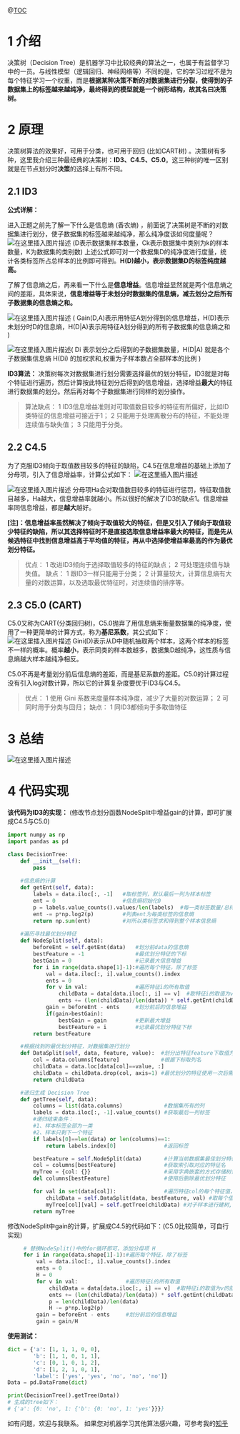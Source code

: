﻿@[TOC](目录)
# 1 介绍
决策树（Decision Tree）是机器学习中比较经典的算法之一，也属于有监督学习中的一员。与线性模型（逻辑回归、神经网络等）不同的是，它的学习过程不是为每个特征学习一个权重，而是**根据某种决策不断的对数据集进行分裂，使得到的子数据集上的标签越来越纯净，最终得到的模型就是一个树形结构，故其名曰决策树。**
# 2 原理
决策树算法的效果好，可用于分类，也可用于回归 (比如CART树) 。决策树有多种，这里我介绍三种最经典的决策树：**ID3、C4.5、C5.0**。这三种树的唯一区别就是在节点划分时**决策**的选择上有所不同。
## 2.1 ID3

**公式详解：**

进入正题之前先了解一下什么是信息熵 (香农熵) ，前面说了决策树是不断的对数据集进行划分，使子数据集的标签越来越纯净，那么纯净度该如何度量呢？
![在这里插入图片描述](https://img-blog.csdnimg.cn/20200722170446275.png#pic_center)
(D表示数据集样本数量，Ck表示数据集中类别为k的样本数量，K为数据集的类别数)
上述公式即可对一个数据集D的纯净度进行度量，统计各类标签所占总样本的比例即可得到。**H(D)越小，表示数据集D的标签纯度越高。**

了解了信息熵之后，再来看一下什么是**信息增益**。信息增益显然就是两个信息熵之间的差距，具体来说，**信息增益等于未划分时数据集的信息熵，减去划分之后所有子数据集的信息熵之和。**

![在这里插入图片描述](https://img-blog.csdnimg.cn/20200722172231401.png#pic_center)
( Gain(D,A)表示用特征A划分得到的信息增益，H(D)表示未划分时D的信息熵，H(D|A)表示用特征A划分得到的所有子数据集的信息熵之和 )

![在这里插入图片描述](https://img-blog.csdnimg.cn/20200722172618288.png#pic_center)( Di 表示划分之后得到的子数据集数量，H(D|A) 就是各个子数据集信息熵 H(Di) 的加权求和,权重为子样本数占全部样本的比例 )

 **ID3算法：**
决策树每次对数据集进行划分需要选择最优的划分特征，ID3就是对每个特征进行遍历，然后计算按此特征划分后得到的信息增益，选择增益**最大**的特征进行数据集的划分。然后再对每个子数据集进行同样的划分操作。

> 算法缺点：
> 1 ID3信息增益准则对可取值数目较多的特征有所偏好，比如ID类特征的信息增益可接近于1；
> 2 只能用于处理离散分布的特征，不能处理连续值与缺失值；
> 3 只能用于分类。

## 2.2 C4.5
为了克服ID3倾向于取值数目较多的特征的缺陷，C4.5在信息增益的基础上添加了分母项，引入了信息增益率，计算公式如下：
![在这里插入图片描述](https://img-blog.csdnimg.cn/20200722174602208.png#pic_center)

![在这里插入图片描述](https://img-blog.csdnimg.cn/20200722174544857.png#pic_center)
分母项Ha会对取值数目较多的特征进行惩罚，特征取值数目越多，Ha越大，信息增益率就越小。所以很好的解决了ID3的缺点1。信息增益率同信息增益，都是**越大**越好。

**[注]：信息增益率虽然解决了倾向于取值较大的特征，但是又引入了倾向于取值较少特征的缺陷，所以其选择特征时不是直接选取信息增益率最大的特征，而是先从候选特征中找到信息增益高于平均值的特征，再从中选择使增益率最高的作为最优划分特征。**

> 优点：
1 改进ID3倾向于选择取值较多的特征的缺点；
2 可处理连续值与缺失值。
> 缺点：
1 跟ID3一样只能用于分类；
2 计算量较大，计算信息熵有大量的对数运算，以及选取最优特征时，对连续值的排序等。

## 2.3 C5.0 (CART)
C5.0又称为CART(分类回归树)，C5.0抛弃了用信息熵来衡量数据集的纯净度，使用了一种更简单的计算方式，称为**基尼系数**，其公式如下：
![在这里插入图片描述](https://img-blog.csdnimg.cn/20200722180008282.png#pic_center)
Gini(D)表示从D中随机抽取两个样本，这两个样本的标签不一样的概率。概率**越小**，表示同类的样本数越多，数据集D越纯净，这性质与信息熵越大样本越纯净相反。

C5.0不再是考量划分前后信息熵的差距，而是基尼系数的差距。C5.0的计算过程没有引入log对数计算，所以它的计算复杂度要优于ID3与C4.5。

> 优点：
1 使用 Gini 系数来度量样本纯净度，减少了大量的对数运算；
2 可同时用于分类与回归；
缺点：
1 同ID3都倾向于多取值特征

# 3 总结
![在这里插入图片描述](https://img-blog.csdnimg.cn/20200722181234232.png?x-oss-process=image/watermark,type_ZmFuZ3poZW5naGVpdGk,shadow_10,text_aHR0cHM6Ly9ibG9nLmNzZG4ubmV0L3dlaXhpbl80NTY1ODEzMQ==,size_16,color_FFFFFF,t_70)

# 4 代码实现
**该代码为ID3的实现：** (修改节点划分函数NodeSplit中增益gain的计算，即可扩展成C4.5与C5.0)
```python
import numpy as np
import pandas as pd

class DecisionTree:
    def __init__(self):
        pass
        
	#信息熵的计算
    def getEnt(self, data):
        labels = data.iloc[:, -1]   #取标签列，默认最后一列为样本标签
        ent = 0                     #信息熵初始化0
        p = labels.value_counts().values/len(labels)  #每一类标签数量/总样本数，列表p存储每类标签所占比例
        ent -= p*np.log2(p)         #列表ent为每类标签的信息熵
        return np.sum(ent)          #对所以类标签求和得到整个样本信息熵
	
	#遍历寻找最优划分特征
    def NodeSplit(self, data):
        beforeEnt = self.getEnt(data)   #划分前data的信息熵
        bestFeature = -1                #最优划分特征的下标
        bestGain = 0                    #记录最大信息增益
        for i in range(data.shape[1]-1):#遍历每个特征，除了标签
            val = data.iloc[:, i].value_counts().index
            ents = 0
            for v in val:               #遍历特征i的所有取值
                childData = data[data.iloc[:, i] == v]  #取特征i的取值为v的部分样本
                ents += (len(childData)/len(data)) * self.getEnt(childData) #计算子样本的信息熵(累加)
            gain = beforeEnt - ents     #划分前后的信息增益
            if(gain>bestGain):
                bestGain = gain         #更新最大增益
                bestFeature = i         #记录最优划分特征下标
        return bestFeature

	#根据找到的最优划分特征，对数据集进行划分
    def DataSplit(self, data, feature, value):  #划分出特征feature下取值为value的样本
        col = data.columns[feature]             #根据下标取列名
        childData = data.loc[data[col]==value, :]
        childData = childData.drop(col, axis=1) #最优划分的特征使用一次后需删除
        return childData

    #递归生成 Decision Tree
    def getTree(self, data):
        columns = list(data.columns)             #数据集所有的列
        labels = data.iloc[:, -1].value_counts() #获取最后一列标签
        #递归结束条件：
        #1、样本标签全部为一类
        #2、样本只剩下一个特征
        if labels[0]==len(data) or len(columns)==1:
            return labels.index[0]               #返回标签

        bestFeature = self.NodeSplit(data)       #计算当前数据集最佳划分特征的索引
        col = columns[bestFeature]               #获取索引取对应的特征名
        myTree = {col: {}}                       #采用字典嵌套的方式存储树信息
        del columns[bestFeature]                 #使用后删除最优划分特征

        for val in set(data[col]):               #遍历特征col的每个特征值，对每一个值递归建树
            childData = self.DataSplit(data, bestFeature, val) #取每个值对应的子样本
            myTree[col][val] = self.getTree(childData) #对子样本进行建树,并保存在嵌套字典中
        return myTree
```
修改NodeSplit中gain的计算，扩展成C4.5的代码如下：(C5.0比较简单，可自行实现)

```python
	 # 替换NodeSplit()中的for循环即可，添加分母项 H
	 for i in range(data.shape[1]-1):#遍历每个特征，除了标签
	     val = data.iloc[:, i].value_counts().index
	     ents = 0
	     H = 0
	     for v in val:               #遍历特征i的所有取值
	         childData = data[data.iloc[:, i] == v]  #取特征i的取值为v的部分样本
	         ents += (len(childData)/len(data)) * self.getEnt(childData) #计算子样本的信息熵(累加)
	         p = len(childData)/len(data)
	         H -= p*np.log2(p)
	     gain = beforeEnt - ents     #划分前后的信息增益
	     gain = gain/H
```

**使用测试：**

```python
dict = {'a': [1, 1, 1, 0, 0],
        'b': [1, 1, 0, 1, 1],
        'c': [0, 1, 0, 1, 2],
        'd': [1, 2, 1, 0, 1],
        'label': ['yes', 'yes', 'no', 'no', 'no']}
Data = pd.DataFrame(dict)

print(DecisionTree().getTree(Data))
# 生成的tree如下：
# {'a': {0: 'no', 1: {'b': {0: 'no', 1: 'yes'}}}}
```

如有问题，欢迎与我联系。
如果您对机器学习其他算法感兴趣，可参考我的[知乎](https://www.zhihu.com/people/yu-yi-chu-shi/posts)
